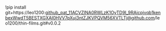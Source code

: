 !pip install git+https://leo1200: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@github.com/leo1200/thin-films.git#v0.0.2
